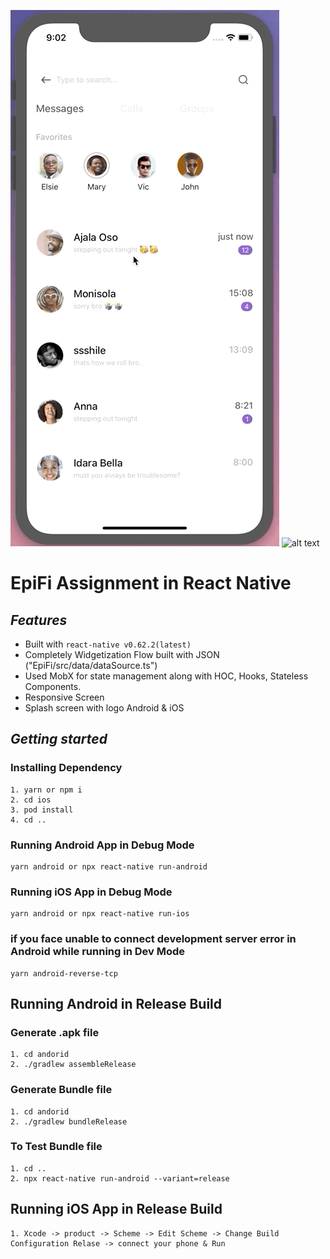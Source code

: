 ![alt text](https://github.com/soumyasethy/epifi-assignment/blob/master/screenshots/ios-gif.gif)
![alt text](https://github.com/soumyasethy/epifi-assignment/blob/master/screenshots/android.gif)
# EpiFi Assignment in React Native

## _Features_

- Built with `react-native v0.62.2(latest)`
- Completely Widgetization Flow built with JSON ("EpiFi/src/data/dataSource.ts")
- Used MobX for state management along with HOC, Hooks, Stateless Components.
- Responsive Screen
- Splash screen with logo Android & iOS


## _Getting started_
### Installing Dependency
```
1. yarn or npm i
2. cd ios
3. pod install
4. cd ..
```
### Running Android App in Debug Mode
```
yarn android or npx react-native run-android 
```
### Running iOS App in Debug Mode
```
yarn android or npx react-native run-ios 
```
### if you face unable to connect development server error in Android while running in Dev Mode
```
yarn android-reverse-tcp
````

## Running Android in Release Build
### Generate .apk file
```
1. cd andorid
2. ./gradlew assembleRelease

```
### Generate Bundle file
```
1. cd andorid
2. ./gradlew bundleRelease
```
### To Test Bundle file
```
1. cd ..
2. npx react-native run-android --variant=release
```

## Running iOS App in Release Build
```
1. Xcode -> product -> Scheme -> Edit Scheme -> Change Build Configuration Relase -> connect your phone & Run
```

